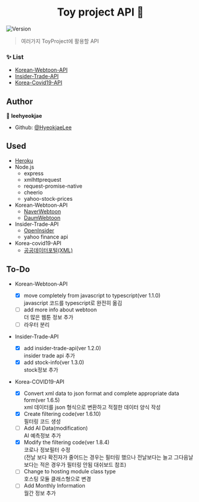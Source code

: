 <h1 align="center">Toy project API 👋</h1>
<p>
  <img alt="Version" src="https://img.shields.io/badge/version-1.8.4-blue.svg?cacheSeconds=2592000" />
</p>

> 여러가지 ToyProject에 활용할 API <br>

### ✨ List

- [Korean-Webtoon-API](https://toy-projects-api.herokuapp.com/webtoon)
- [Insider-Trade-API](https://toy-projects-api.herokuapp.com/insidertrade)
- [Korea-Covid19-API](https://toy-projects-api.herokuapp.com/covid19)

## Author

👤 **leehyeokjae**

- Github: [@HyeokjaeLee](https://github.com/HyeokjaeLee)

## Used

- [Heroku](https://www.heroku.com)
- Node.js
  - express
  - xmlhttprequest
  - request-promise-native
  - cheerio
  - yahoo-stock-prices
- Korean-Webtoon-API
  - [NaverWebtoon](https://comic.naver.com)
  - [DaumWebtoon](http://webtoon.daum.net)
- Insider-Trade-API
  - [OpenInsider](http://openinsider.com)
  - yahoo finance api
- Korea-covid19-API
  - [공공데이터포털(XML)](https://www.data.go.kr/data/15043378/openapi.do)<br>

## To-Do

- Korean-Webtoon-API

  - [x] move completely from javascript to typescript(ver 1.1.0)<br>
        javascript 코드를 typescript로 완전히 옮김<br>
  - [ ] add more info about webtoon<br>
        더 많은 웹툰 정보 추가<br>
  - [ ] 라우터 분리
- Insider-Trade-API

  - [x] add insider-trade-api(ver 1.2.0)<br>
        insider trade api 추가<br>
  - [x] add stock-info(ver 1.3.0)<br>
        stock정보 추가<br>

- Korea-COVID19-API

  - [x] Convert xml data to json format and complete appropriate data form(ver 1.6.5)<br>
        xml 데이터를 json 형식으로 변환하고 적절한 데이터 양식 작성<br>
  - [x] Create filtering code(ver 1.6.10)<br>
        필터링 코드 생성<br>
  - [ ] Add AI Data(modification)<br>
        AI 예측정보 추가<br>
  - [x] Modify the filtering code(ver 1.8.4)<br>
        코로나 정보필터 수정<br>
        (전날 보다 확진자가 줄어드는 경우는 필터링 했으나 전날보다는 늘고 그다음날 보다는 적은 경우가 필터링 안됨 대쉬보드 참조)<br>
  - [ ] Change to hosting module class type<br>
        호스팅 모듈 클래스형으로 변경<br>
  - [ ] Add Monthly Information<br>
        월간 정보 추가<br>
